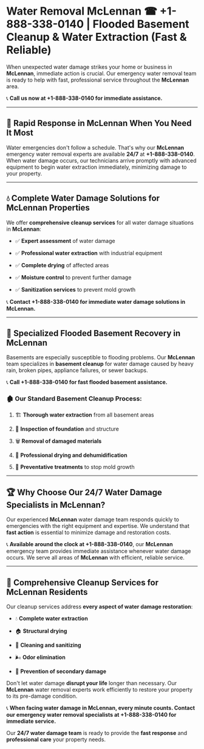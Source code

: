 # Water Removal McLennan ☎ +1-888-338-0140 | Flooded Basement Cleanup & Water Extraction (Fast & Reliable)

When unexpected water damage strikes your home or business in **McLennan**, immediate action is crucial. Our emergency water removal team is ready to help with fast, professional service throughout the **McLennan** area. 

📞 **Call us now at +1-888-338-0140 for immediate assistance.**
---
## 🚀 Rapid Response in McLennan When You Need It Most
Water emergencies don't follow a schedule. That's why our **McLennan** emergency water removal experts are available **24/7** at **+1-888-338-0140**. When water damage occurs, our technicians arrive promptly with advanced equipment to begin water extraction immediately, minimizing damage to your property.
---
## 💧 Complete Water Damage Solutions for McLennan Properties
We offer **comprehensive cleanup services** for all water damage situations in **McLennan**:
- ✅ **Expert assessment** of water damage  
- ✅ **Professional water extraction** with industrial equipment  
- ✅ **Complete drying** of affected areas  
- ✅ **Moisture control** to prevent further damage  
- ✅ **Sanitization services** to prevent mold growth  
📞 **Contact +1-888-338-0140 for immediate water damage solutions in McLennan.**
---
## 🌊 Specialized Flooded Basement Recovery in McLennan
Basements are especially susceptible to flooding problems. Our **McLennan** team specializes in **basement cleanup** for water damage caused by heavy rain, broken pipes, appliance failures, or sewer backups. 
📞 **Call +1-888-338-0140 for fast flooded basement assistance.**
### 🏚️ Our Standard Basement Cleanup Process:
1. 🏗️ **Thorough water extraction** from all basement areas  
2. 🔎 **Inspection of foundation** and structure  
3. 🗑️ **Removal of damaged materials**  
4. 💨 **Professional drying and dehumidification**  
5. 🚫 **Preventative treatments** to stop mold growth  
---
## 🏆 Why Choose Our 24/7 Water Damage Specialists in McLennan?
Our experienced **McLennan** water damage team responds quickly to emergencies with the right equipment and expertise. We understand that **fast action** is essential to minimize damage and restoration costs.
📞 **Available around the clock at +1-888-338-0140**, our **McLennan** emergency team provides immediate assistance whenever water damage occurs. We serve all areas of **McLennan** with efficient, reliable service.
---
## 🧹 Comprehensive Cleanup Services for McLennan Residents
Our cleanup services address **every aspect of water damage restoration**:
- 💧 **Complete water extraction**  
- 🏠 **Structural drying**  
- 🧼 **Cleaning and sanitizing**  
- 🌬️ **Odor elimination**  
- 🚫 **Prevention of secondary damage**  
Don't let water damage **disrupt your life** longer than necessary. Our **McLennan** water removal experts work efficiently to restore your property to its pre-damage condition.
📞 **When facing water damage in McLennan, every minute counts. Contact our emergency water removal specialists at +1-888-338-0140 for immediate service.**
Our **24/7 water damage team** is ready to provide the **fast response** and **professional care** your property needs.

